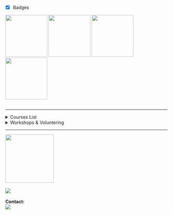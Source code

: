 
- [x] Badges
<div align="left"> 
  <img height="130px" width="130px" src="https://i.imgur.com/cyYAs3J.png" >
  <img height="130px" width="130px" src="https://i.imgur.com/3k0uvI4.png" >
  <img height="130px" width="130px" src="https://i.imgur.com/LLiccbJ.png" >
  <img height="130px" width="130px" src="https://i.imgur.com/zM221ql.png" >
  <br><br>
</div>



----
<!--START_SECTION:table-->
<details>
<summary>Courses List</summary>


| Course | Place | Hours |
| :---: | :---: | :---: |
| Oracle Next Education Java Back-end | São Paulo | 338 Hr |
| SQL com MySQL: manipule e consulte dados | São Paulo | 12 Hr |
| Tecnico em Informatica | São Paulo | 1200 Hr |
| Business Agility | São Paulo | 27 Hr |
  
</details>
<details>
<summary>Workshops & Voluntering</summary>


| Role | Topic | Place | Year |
| :---: | :---: | :---: | :---: |
| Software developer | development of frontend and backend tasks | São Paulo | 2022-2023 |

    
</details>


------
<div>
  <img height="150em" src="https://github-readme-stats.vercel.app/api?username=eoqthiago&show_icons=true&theme=radical"/>
  
</div>
  </br>
  
<div align="" >
<img src="https://github-profile-trophy.vercel.app/?username=eoqthiago&row=1&column=6&theme=radical&margin-w=15&margin-h=15"/>
 </div>
<div>
  <br>
 <strong>Contact:</strong></br>
<a href="https://www.linkedin.com/in/thiagorodriguesaraujo/" target="_blank">
<img src="https://img.shields.io/badge/-LinkedIn-%230077B5?style=for-the-badge&logo=linkedin&logoColor=white" target="_blank"></a>
</div>


